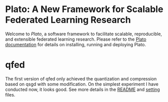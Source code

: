 # Plato: A New Framework for Scalable Federated Learning Research

Welcome to *Plato*, a software framework to facilitate scalable, reproducible, and extensible federated learning research. Please refer to the [Plato documentation](https://platodocs.netlify.app/) for details on installing, running and deploying Plato.


# qfed
The first version of qfed only achieved the quantization and compression based on qsgd with some modification. On the simplest experiment I have conducted now, it looks good. See more details in the [README](https://github.com/TL-System/plato/blob/QFed/examples/qfed/README.md) and [setting](https://github.com/TL-System/plato/blob/QFed/examples/qfed/qfed_MNIST_lenet5.yml) files.
